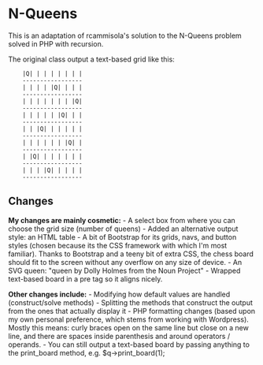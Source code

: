 # N-Queens

This is an adaptation of rcammisola's solution to the N-Queens problem solved in PHP with recursion.

The original class output a text-based grid like this:
```
	|Q| | | | | | | |
	-----------------
	| | | | |Q| | | |
	-----------------
	| | | | | | | |Q|
	-----------------
	| | | | | |Q| | |
	-----------------
	| | |Q| | | | | |
	-----------------
	| | | | | | |Q| |
	-----------------
	| |Q| | | | | | |
	-----------------
	| | | |Q| | | | |
	-----------------
```

## Changes
**My changes are mainly cosmetic:**
	- A select box from where you can choose the grid size (number of queens)
	- Added an alternative output style: an HTML table
	- A bit of Bootstrap for its grids, navs, and button styles (chosen because its the CSS framework with which I'm most familiar). Thanks to Bootstrap and a teeny bit of extra CSS, the chess board should fit to the screen without any overflow on any size of device.
	- An SVG queen: "queen by Dolly Holmes from the Noun Project"
	- Wrapped text-based board in a pre tag so it aligns nicely.

**Other changes include:**
	- Modifying how default values are handled (construct/solve methods)
	- Splitting the methods that construct the output from the ones that actually display it
	- PHP formatting changes (based upon my own personal preference, which stems from working with Wordpress). Mostly this means: curly braces open on the same line but close on a new line, and there are spaces inside parenthesis and around operators / operands.
	- You can still output a text-based board by passing anything to the print_board method, e.g. $q->print_board(1); 

